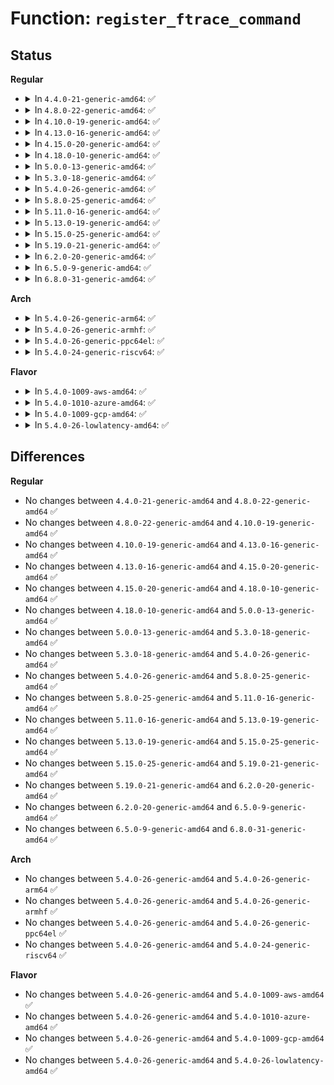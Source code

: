 # Function: <code>register_ftrace_command</code>

## Status
<b>Regular</b>
<ul>
<li>
<details>
<summary>In <code>4.4.0-21-generic-amd64</code>: ✅</summary>

```c
int register_ftrace_command(struct ftrace_func_command * cmd)
```

```json
{
  "name": "register_ftrace_command",
  "collision_type": "Unique Global",
  "inline_type": "No",
  "funcs": [
    {
      "addr": 18446744071595111489,
      "name": "register_ftrace_command",
      "external": true,
      "loc": "kernel/trace/ftrace.c:3936",
      "file": "kernel/trace/ftrace.c",
      "inline": "seen, unknown",
      "caller_inline": [],
      "caller_func": [
        "kernel/trace/ftrace.c:ftrace_mod_cmd_init",
        "kernel/trace/trace.c:trace_init",
        "kernel/trace/trace_functions.c:init_function_trace",
        "kernel/trace/trace_functions.c:init_function_trace",
        "kernel/trace/trace_functions.c:init_function_trace",
        "kernel/trace/trace_functions.c:init_function_trace",
        "kernel/trace/trace_functions.c:init_function_trace",
        "kernel/trace/trace_events.c:trace_event_init",
        "kernel/trace/trace_events.c:trace_event_init"
      ]
    }
  ],
  "symbols": [
    {
      "addr": 18446744071595111489,
      "name": "register_ftrace_command",
      "section": ".init.text",
      "bind": "STB_GLOBAL",
      "size": 115
    }
  ]
}
```
</details>
</li>
<li>
<details>
<summary>In <code>4.8.0-22-generic-amd64</code>: ✅</summary>

```c
int register_ftrace_command(struct ftrace_func_command * cmd)
```

```json
{
  "name": "register_ftrace_command",
  "collision_type": "Unique Global",
  "inline_type": "No",
  "funcs": [
    {
      "addr": 18446744071595280862,
      "name": "register_ftrace_command",
      "external": true,
      "loc": "kernel/trace/ftrace.c:3973",
      "file": "kernel/trace/ftrace.c",
      "inline": "seen, unknown",
      "caller_inline": [],
      "caller_func": [
        "kernel/trace/ftrace.c:ftrace_mod_cmd_init",
        "kernel/trace/trace.c:trace_init",
        "kernel/trace/trace_functions.c:init_function_trace",
        "kernel/trace/trace_functions.c:init_function_trace",
        "kernel/trace/trace_functions.c:init_function_trace",
        "kernel/trace/trace_functions.c:init_function_trace",
        "kernel/trace/trace_functions.c:init_function_trace",
        "kernel/trace/trace_events.c:trace_event_init",
        "kernel/trace/trace_events.c:trace_event_init"
      ]
    }
  ],
  "symbols": [
    {
      "addr": 18446744071595280862,
      "name": "register_ftrace_command",
      "section": ".init.text",
      "bind": "STB_GLOBAL",
      "size": 112
    }
  ]
}
```
</details>
</li>
<li>
<details>
<summary>In <code>4.10.0-19-generic-amd64</code>: ✅</summary>

```c
int register_ftrace_command(struct ftrace_func_command * cmd)
```

```json
{
  "name": "register_ftrace_command",
  "collision_type": "Unique Global",
  "inline_type": "No",
  "funcs": [
    {
      "addr": 18446744071595527420,
      "name": "register_ftrace_command",
      "external": true,
      "loc": "kernel/trace/ftrace.c:4002",
      "file": "kernel/trace/ftrace.c",
      "inline": "seen, unknown",
      "caller_inline": [],
      "caller_func": [
        "kernel/trace/ftrace.c:ftrace_mod_cmd_init",
        "kernel/trace/trace.c:trace_init",
        "kernel/trace/trace_functions.c:init_function_trace",
        "kernel/trace/trace_functions.c:init_function_trace",
        "kernel/trace/trace_functions.c:init_function_trace",
        "kernel/trace/trace_functions.c:init_function_trace",
        "kernel/trace/trace_functions.c:init_function_trace",
        "kernel/trace/trace_events.c:trace_event_init",
        "kernel/trace/trace_events.c:trace_event_init"
      ]
    }
  ],
  "symbols": [
    {
      "addr": 18446744071595527420,
      "name": "register_ftrace_command",
      "section": ".init.text",
      "bind": "STB_GLOBAL",
      "size": 112
    }
  ]
}
```
</details>
</li>
<li>
<details>
<summary>In <code>4.13.0-16-generic-amd64</code>: ✅</summary>

```c
int register_ftrace_command(struct ftrace_func_command * cmd)
```

```json
{
  "name": "register_ftrace_command",
  "collision_type": "Unique Global",
  "inline_type": "No",
  "funcs": [
    {
      "addr": 18446744071596446963,
      "name": "register_ftrace_command",
      "external": true,
      "loc": "kernel/trace/ftrace.c:4610",
      "file": "kernel/trace/ftrace.c",
      "inline": "seen, unknown",
      "caller_inline": [],
      "caller_func": [
        "kernel/trace/ftrace.c:ftrace_mod_cmd_init",
        "kernel/trace/trace.c:early_trace_init",
        "kernel/trace/trace_functions.c:init_function_trace",
        "kernel/trace/trace_functions.c:init_function_trace",
        "kernel/trace/trace_functions.c:init_function_trace",
        "kernel/trace/trace_functions.c:init_function_trace",
        "kernel/trace/trace_functions.c:init_function_trace",
        "kernel/trace/trace_events.c:trace_event_init",
        "kernel/trace/trace_events.c:trace_event_init"
      ]
    }
  ],
  "symbols": [
    {
      "addr": 18446744071596446963,
      "name": "register_ftrace_command",
      "section": ".init.text",
      "bind": "STB_GLOBAL",
      "size": 112
    }
  ]
}
```
</details>
</li>
<li>
<details>
<summary>In <code>4.15.0-20-generic-amd64</code>: ✅</summary>

```c
int register_ftrace_command(struct ftrace_func_command * cmd)
```

```json
{
  "name": "register_ftrace_command",
  "collision_type": "Unique Global",
  "inline_type": "No",
  "funcs": [
    {
      "addr": 18446744071602773299,
      "name": "register_ftrace_command",
      "external": true,
      "loc": "kernel/trace/ftrace.c:4577",
      "file": "kernel/trace/ftrace.c",
      "inline": "seen, unknown",
      "caller_inline": [],
      "caller_func": [
        "kernel/trace/ftrace.c:ftrace_mod_cmd_init",
        "kernel/trace/trace.c:early_trace_init",
        "kernel/trace/trace_functions.c:init_function_trace",
        "kernel/trace/trace_functions.c:init_function_trace",
        "kernel/trace/trace_functions.c:init_function_trace",
        "kernel/trace/trace_functions.c:init_function_trace",
        "kernel/trace/trace_functions.c:init_function_trace",
        "kernel/trace/trace_events.c:trace_event_init",
        "kernel/trace/trace_events.c:trace_event_init"
      ]
    }
  ],
  "symbols": [
    {
      "addr": 18446744071602773299,
      "name": "register_ftrace_command",
      "section": ".init.text",
      "bind": "STB_GLOBAL",
      "size": 112
    }
  ]
}
```
</details>
</li>
<li>
<details>
<summary>In <code>4.18.0-10-generic-amd64</code>: ✅</summary>

```c
int register_ftrace_command(struct ftrace_func_command * cmd)
```

```json
{
  "name": "register_ftrace_command",
  "collision_type": "Unique Global",
  "inline_type": "No",
  "funcs": [
    {
      "addr": 18446744071602947303,
      "name": "register_ftrace_command",
      "external": true,
      "loc": "kernel/trace/ftrace.c:4565",
      "file": "kernel/trace/ftrace.c",
      "inline": "seen, unknown",
      "caller_inline": [],
      "caller_func": [
        "kernel/trace/ftrace.c:ftrace_mod_cmd_init",
        "kernel/trace/trace.c:early_trace_init",
        "kernel/trace/trace_functions.c:init_function_trace",
        "kernel/trace/trace_functions.c:init_function_trace",
        "kernel/trace/trace_functions.c:init_function_trace",
        "kernel/trace/trace_functions.c:init_function_trace",
        "kernel/trace/trace_functions.c:init_function_trace",
        "kernel/trace/trace_events.c:trace_event_init",
        "kernel/trace/trace_events.c:trace_event_init"
      ]
    }
  ],
  "symbols": [
    {
      "addr": 18446744071602947303,
      "name": "register_ftrace_command",
      "section": ".init.text",
      "bind": "STB_GLOBAL",
      "size": 112
    }
  ]
}
```
</details>
</li>
<li>
<details>
<summary>In <code>5.0.0-13-generic-amd64</code>: ✅</summary>

```c
int register_ftrace_command(struct ftrace_func_command * cmd)
```

```json
{
  "name": "register_ftrace_command",
  "collision_type": "Unique Global",
  "inline_type": "No",
  "funcs": [
    {
      "addr": 18446744071604745217,
      "name": "register_ftrace_command",
      "external": true,
      "loc": "kernel/trace/ftrace.c:4524",
      "file": "kernel/trace/ftrace.c",
      "inline": "seen, unknown",
      "caller_inline": [],
      "caller_func": [
        "kernel/trace/ftrace.c:ftrace_mod_cmd_init",
        "kernel/trace/trace.c:early_trace_init",
        "kernel/trace/trace_functions.c:init_function_trace",
        "kernel/trace/trace_functions.c:init_function_trace",
        "kernel/trace/trace_functions.c:init_function_trace",
        "kernel/trace/trace_functions.c:init_function_trace",
        "kernel/trace/trace_functions.c:init_function_trace",
        "kernel/trace/trace_events.c:trace_event_init",
        "kernel/trace/trace_events.c:trace_event_init"
      ]
    }
  ],
  "symbols": [
    {
      "addr": 18446744071604745217,
      "name": "register_ftrace_command",
      "section": ".init.text",
      "bind": "STB_GLOBAL",
      "size": 112
    }
  ]
}
```
</details>
</li>
<li>
<details>
<summary>In <code>5.3.0-18-generic-amd64</code>: ✅</summary>

```c
int register_ftrace_command(struct ftrace_func_command * cmd)
```

```json
{
  "name": "register_ftrace_command",
  "collision_type": "Unique Global",
  "inline_type": "No",
  "funcs": [
    {
      "addr": 18446744071604846947,
      "name": "register_ftrace_command",
      "external": true,
      "loc": "kernel/trace/ftrace.c:4572",
      "file": "kernel/trace/ftrace.c",
      "inline": "seen, unknown",
      "caller_inline": [],
      "caller_func": [
        "kernel/trace/ftrace.c:ftrace_mod_cmd_init",
        "kernel/trace/trace.c:tracer_alloc_buffers",
        "kernel/trace/trace_functions.c:init_function_trace",
        "kernel/trace/trace_functions.c:init_function_trace",
        "kernel/trace/trace_functions.c:init_function_trace",
        "kernel/trace/trace_functions.c:init_function_trace",
        "kernel/trace/trace_functions.c:init_function_trace",
        "kernel/trace/trace_events.c:trace_event_init",
        "kernel/trace/trace_events.c:trace_event_init"
      ]
    }
  ],
  "symbols": [
    {
      "addr": 18446744071604846947,
      "name": "register_ftrace_command",
      "section": ".init.text",
      "bind": "STB_GLOBAL",
      "size": 122
    }
  ]
}
```
</details>
</li>
<li>
<details>
<summary>In <code>5.4.0-26-generic-amd64</code>: ✅</summary>

```c
int register_ftrace_command(struct ftrace_func_command * cmd)
```

```json
{
  "name": "register_ftrace_command",
  "collision_type": "Unique Global",
  "inline_type": "No",
  "funcs": [
    {
      "addr": 18446744071604880953,
      "name": "register_ftrace_command",
      "external": true,
      "loc": "kernel/trace/ftrace.c:4596",
      "file": "kernel/trace/ftrace.c",
      "inline": "seen, unknown",
      "caller_inline": [],
      "caller_func": [
        "kernel/trace/ftrace.c:ftrace_mod_cmd_init",
        "kernel/trace/trace.c:tracer_alloc_buffers",
        "kernel/trace/trace_functions.c:init_function_trace",
        "kernel/trace/trace_functions.c:init_function_trace",
        "kernel/trace/trace_functions.c:init_function_trace",
        "kernel/trace/trace_functions.c:init_function_trace",
        "kernel/trace/trace_functions.c:init_function_trace",
        "kernel/trace/trace_events.c:trace_event_init",
        "kernel/trace/trace_events.c:trace_event_init"
      ]
    }
  ],
  "symbols": [
    {
      "addr": 18446744071604880953,
      "name": "register_ftrace_command",
      "section": ".init.text",
      "bind": "STB_GLOBAL",
      "size": 122
    }
  ]
}
```
</details>
</li>
<li>
<details>
<summary>In <code>5.8.0-25-generic-amd64</code>: ✅</summary>

```c
int register_ftrace_command(struct ftrace_func_command * cmd)
```

```json
{
  "name": "register_ftrace_command",
  "collision_type": "Unique Global",
  "inline_type": "No",
  "funcs": [
    {
      "addr": 18446744071609208886,
      "name": "register_ftrace_command",
      "external": true,
      "loc": "kernel/trace/ftrace.c:4723",
      "file": "kernel/trace/ftrace.c",
      "inline": "seen, unknown",
      "caller_inline": [],
      "caller_func": [
        "kernel/trace/ftrace.c:ftrace_mod_cmd_init"
      ]
    }
  ],
  "symbols": [
    {
      "addr": 18446744071609208886,
      "name": "register_ftrace_command",
      "section": ".init.text",
      "bind": "STB_GLOBAL",
      "size": 122
    }
  ]
}
```
</details>
</li>
<li>
<details>
<summary>In <code>5.11.0-16-generic-amd64</code>: ✅</summary>

```c
int register_ftrace_command(struct ftrace_func_command * cmd)
```

```json
{
  "name": "register_ftrace_command",
  "collision_type": "Unique Global",
  "inline_type": "No",
  "funcs": [
    {
      "addr": 18446744071612275477,
      "name": "register_ftrace_command",
      "external": true,
      "loc": "kernel/trace/ftrace.c:4800",
      "file": "kernel/trace/ftrace.c",
      "inline": "seen, unknown",
      "caller_inline": [],
      "caller_func": [
        "kernel/trace/ftrace.c:ftrace_mod_cmd_init"
      ]
    }
  ],
  "symbols": [
    {
      "addr": 18446744071612275477,
      "name": "register_ftrace_command",
      "section": ".init.text",
      "bind": "STB_GLOBAL",
      "size": 122
    }
  ]
}
```
</details>
</li>
<li>
<details>
<summary>In <code>5.13.0-19-generic-amd64</code>: ✅</summary>

```c
int register_ftrace_command(struct ftrace_func_command * cmd)
```

```json
{
  "name": "register_ftrace_command",
  "collision_type": "Unique Global",
  "inline_type": "No",
  "funcs": [
    {
      "addr": 18446744071614414811,
      "name": "register_ftrace_command",
      "external": true,
      "loc": "kernel/trace/ftrace.c:4800",
      "file": "kernel/trace/ftrace.c",
      "inline": "seen, unknown",
      "caller_inline": [],
      "caller_func": [
        "kernel/trace/ftrace.c:ftrace_mod_cmd_init",
        "kernel/trace/trace_functions.c:init_function_trace",
        "kernel/trace/trace_functions.c:init_function_trace",
        "kernel/trace/trace_functions.c:init_function_trace",
        "kernel/trace/trace_functions.c:init_function_trace",
        "kernel/trace/trace_functions.c:init_function_trace",
        "kernel/trace/trace_events.c:trace_event_init",
        "kernel/trace/trace_events.c:trace_event_init"
      ]
    }
  ],
  "symbols": [
    {
      "addr": 18446744071614414811,
      "name": "register_ftrace_command",
      "section": ".init.text",
      "bind": "STB_GLOBAL",
      "size": 122
    }
  ]
}
```
</details>
</li>
<li>
<details>
<summary>In <code>5.15.0-25-generic-amd64</code>: ✅</summary>

```c
int register_ftrace_command(struct ftrace_func_command * cmd)
```

```json
{
  "name": "register_ftrace_command",
  "collision_type": "Unique Global",
  "inline_type": "No",
  "funcs": [
    {
      "addr": 18446744071615351395,
      "name": "register_ftrace_command",
      "external": true,
      "loc": "kernel/trace/ftrace.c:4800",
      "file": "kernel/trace/ftrace.c",
      "inline": "seen, unknown",
      "caller_inline": [],
      "caller_func": [
        "kernel/trace/ftrace.c:ftrace_mod_cmd_init",
        "kernel/trace/trace_functions.c:init_function_trace",
        "kernel/trace/trace_functions.c:init_function_trace",
        "kernel/trace/trace_functions.c:init_function_trace",
        "kernel/trace/trace_functions.c:init_function_trace",
        "kernel/trace/trace_functions.c:init_function_trace",
        "kernel/trace/trace_events.c:trace_event_init",
        "kernel/trace/trace_events.c:trace_event_init"
      ]
    }
  ],
  "symbols": [
    {
      "addr": 18446744071615351395,
      "name": "register_ftrace_command",
      "section": ".init.text",
      "bind": "STB_GLOBAL",
      "size": 122
    }
  ]
}
```
</details>
</li>
<li>
<details>
<summary>In <code>5.19.0-21-generic-amd64</code>: ✅</summary>

```c
int register_ftrace_command(struct ftrace_func_command * cmd)
```

```json
{
  "name": "register_ftrace_command",
  "collision_type": "Unique Global",
  "inline_type": "No",
  "funcs": [
    {
      "addr": 18446744071617137381,
      "name": "register_ftrace_command",
      "external": true,
      "loc": "kernel/trace/ftrace.c:4944",
      "file": "kernel/trace/ftrace.c",
      "inline": "seen, unknown",
      "caller_inline": [],
      "caller_func": [
        "kernel/trace/ftrace.c:ftrace_mod_cmd_init",
        "kernel/trace/trace_functions.c:init_function_trace",
        "kernel/trace/trace_functions.c:init_function_trace",
        "kernel/trace/trace_functions.c:init_function_trace",
        "kernel/trace/trace_functions.c:init_function_trace",
        "kernel/trace/trace_functions.c:init_function_trace",
        "kernel/trace/trace_events.c:trace_event_init",
        "kernel/trace/trace_events.c:trace_event_init"
      ]
    }
  ],
  "symbols": [
    {
      "addr": 18446744071617137381,
      "name": "register_ftrace_command",
      "section": ".init.text",
      "bind": "STB_GLOBAL",
      "size": 127
    }
  ]
}
```
</details>
</li>
<li>
<details>
<summary>In <code>6.2.0-20-generic-amd64</code>: ✅</summary>

```c
int register_ftrace_command(struct ftrace_func_command * cmd)
```

```json
{
  "name": "register_ftrace_command",
  "collision_type": "Unique Global",
  "inline_type": "No",
  "funcs": [
    {
      "addr": 18446744071627813440,
      "name": "register_ftrace_command",
      "external": true,
      "loc": "kernel/trace/ftrace.c:4965",
      "file": "kernel/trace/ftrace.c",
      "inline": "seen, unknown",
      "caller_inline": [],
      "caller_func": [
        "kernel/trace/ftrace.c:ftrace_mod_cmd_init",
        "kernel/trace/trace_functions.c:init_function_trace",
        "kernel/trace/trace_functions.c:init_function_trace",
        "kernel/trace/trace_functions.c:init_function_trace",
        "kernel/trace/trace_functions.c:init_function_trace",
        "kernel/trace/trace_functions.c:init_function_trace",
        "kernel/trace/trace_events.c:trace_event_init",
        "kernel/trace/trace_events.c:trace_event_init"
      ]
    }
  ],
  "symbols": [
    {
      "addr": 18446744071627813440,
      "name": "register_ftrace_command",
      "section": ".init.text",
      "bind": "STB_GLOBAL",
      "size": 142
    }
  ]
}
```
</details>
</li>
<li>
<details>
<summary>In <code>6.5.0-9-generic-amd64</code>: ✅</summary>

```c
int register_ftrace_command(struct ftrace_func_command * cmd)
```

```json
{
  "name": "register_ftrace_command",
  "collision_type": "Unique Global",
  "inline_type": "No",
  "funcs": [
    {
      "addr": 18446744071619577088,
      "name": "register_ftrace_command",
      "external": true,
      "loc": "kernel/trace/ftrace.c:5120",
      "file": "kernel/trace/ftrace.c",
      "inline": "seen, unknown",
      "caller_inline": [],
      "caller_func": [
        "kernel/trace/ftrace.c:ftrace_mod_cmd_init",
        "kernel/trace/trace_functions.c:init_function_trace",
        "kernel/trace/trace_functions.c:init_function_trace",
        "kernel/trace/trace_functions.c:init_function_trace",
        "kernel/trace/trace_functions.c:init_function_trace",
        "kernel/trace/trace_functions.c:init_function_trace",
        "kernel/trace/trace_events.c:trace_event_init",
        "kernel/trace/trace_events.c:trace_event_init"
      ]
    }
  ],
  "symbols": [
    {
      "addr": 18446744071619577088,
      "name": "register_ftrace_command",
      "section": ".init.text",
      "bind": "STB_GLOBAL",
      "size": 142
    }
  ]
}
```
</details>
</li>
<li>
<details>
<summary>In <code>6.8.0-31-generic-amd64</code>: ✅</summary>

```c
int register_ftrace_command(struct ftrace_func_command * cmd)
```

```json
{
  "name": "register_ftrace_command",
  "collision_type": "Unique Global",
  "inline_type": "No",
  "funcs": [
    {
      "addr": 18446744071621880464,
      "name": "register_ftrace_command",
      "external": true,
      "loc": "kernel/trace/ftrace.c:5086",
      "file": "kernel/trace/ftrace.c",
      "inline": "seen, unknown",
      "caller_inline": [],
      "caller_func": [
        "kernel/trace/ftrace.c:ftrace_mod_cmd_init",
        "kernel/trace/trace_functions.c:init_function_trace",
        "kernel/trace/trace_functions.c:init_function_trace",
        "kernel/trace/trace_functions.c:init_function_trace",
        "kernel/trace/trace_functions.c:init_function_trace",
        "kernel/trace/trace_functions.c:init_function_trace",
        "kernel/trace/trace_events.c:trace_event_init",
        "kernel/trace/trace_events.c:trace_event_init"
      ]
    }
  ],
  "symbols": [
    {
      "addr": 18446744071621880464,
      "name": "register_ftrace_command",
      "section": ".init.text",
      "bind": "STB_GLOBAL",
      "size": 142
    }
  ]
}
```
</details>
</li>
</ul>
<b>Arch</b>
<ul>
<li>
<details>
<summary>In <code>5.4.0-26-generic-arm64</code>: ✅</summary>

```c
int register_ftrace_command(struct ftrace_func_command * cmd)
```

```json
{
  "name": "register_ftrace_command",
  "collision_type": "Unique Global",
  "inline_type": "No",
  "funcs": [
    {
      "addr": 18446603336510918040,
      "name": "register_ftrace_command",
      "external": true,
      "loc": "kernel/trace/ftrace.c:4596",
      "file": "kernel/trace/ftrace.c",
      "inline": "seen, unknown",
      "caller_inline": [],
      "caller_func": [
        "kernel/trace/ftrace.c:ftrace_mod_cmd_init",
        "kernel/trace/trace.c:tracer_alloc_buffers",
        "kernel/trace/trace_functions.c:init_function_trace",
        "kernel/trace/trace_functions.c:init_function_trace",
        "kernel/trace/trace_functions.c:init_function_trace",
        "kernel/trace/trace_functions.c:init_function_trace",
        "kernel/trace/trace_functions.c:init_function_trace",
        "kernel/trace/trace_events.c:trace_event_init",
        "kernel/trace/trace_events.c:trace_event_init"
      ]
    }
  ],
  "symbols": [
    {
      "addr": 18446603336510918040,
      "name": "register_ftrace_command",
      "section": ".init.text",
      "bind": "STB_GLOBAL",
      "size": 148
    }
  ]
}
```
</details>
</li>
<li>
<details>
<summary>In <code>5.4.0-26-generic-armhf</code>: ✅</summary>

```c
int register_ftrace_command(struct ftrace_func_command * cmd)
```

```json
{
  "name": "register_ftrace_command",
  "collision_type": "Unique Global",
  "inline_type": "No",
  "funcs": [
    {
      "addr": 3243406088,
      "name": "register_ftrace_command",
      "external": true,
      "loc": "kernel/trace/ftrace.c:4596",
      "file": "kernel/trace/ftrace.c",
      "inline": "seen, unknown",
      "caller_inline": [],
      "caller_func": [
        "kernel/trace/ftrace.c:ftrace_mod_cmd_init",
        "kernel/trace/trace.c:tracer_alloc_buffers",
        "kernel/trace/trace_functions.c:init_function_trace",
        "kernel/trace/trace_functions.c:init_function_trace",
        "kernel/trace/trace_functions.c:init_function_trace",
        "kernel/trace/trace_functions.c:init_function_trace",
        "kernel/trace/trace_functions.c:init_function_trace",
        "kernel/trace/trace_events.c:trace_event_init",
        "kernel/trace/trace_events.c:trace_event_init"
      ]
    }
  ],
  "symbols": [
    {
      "addr": 3243406088,
      "name": "register_ftrace_command",
      "section": ".init.text",
      "bind": "STB_GLOBAL",
      "size": 128
    }
  ]
}
```
</details>
</li>
<li>
<details>
<summary>In <code>5.4.0-26-generic-ppc64el</code>: ✅</summary>

```c
int register_ftrace_command(struct ftrace_func_command * cmd)
```

```json
{
  "name": "register_ftrace_command",
  "collision_type": "Unique Global",
  "inline_type": "No",
  "funcs": [
    {
      "addr": 13835058055302557636,
      "name": "register_ftrace_command",
      "external": true,
      "loc": "kernel/trace/ftrace.c:4596",
      "file": "kernel/trace/ftrace.c",
      "inline": "seen, unknown",
      "caller_inline": [],
      "caller_func": [
        "kernel/trace/ftrace.c:ftrace_mod_cmd_init",
        "kernel/trace/trace.c:tracer_alloc_buffers",
        "kernel/trace/trace_functions.c:init_function_trace",
        "kernel/trace/trace_functions.c:init_function_trace",
        "kernel/trace/trace_functions.c:init_function_trace",
        "kernel/trace/trace_functions.c:init_function_trace",
        "kernel/trace/trace_functions.c:init_function_trace",
        "kernel/trace/trace_events.c:trace_event_init",
        "kernel/trace/trace_events.c:trace_event_init"
      ]
    }
  ],
  "symbols": [
    {
      "addr": 13835058055302557636,
      "name": "register_ftrace_command",
      "section": ".init.text",
      "bind": "STB_GLOBAL",
      "size": 216
    }
  ]
}
```
</details>
</li>
<li>
<details>
<summary>In <code>5.4.0-24-generic-riscv64</code>: ✅</summary>

```c
int register_ftrace_command(struct ftrace_func_command * cmd)
```

```json
{
  "name": "register_ftrace_command",
  "collision_type": "Unique Global",
  "inline_type": "No",
  "funcs": [
    {
      "addr": 18446743936270652664,
      "name": "register_ftrace_command",
      "external": true,
      "loc": "kernel/trace/ftrace.c:4596",
      "file": "kernel/trace/ftrace.c",
      "inline": "seen, unknown",
      "caller_inline": [],
      "caller_func": [
        "kernel/trace/ftrace.c:ftrace_mod_cmd_init",
        "kernel/trace/trace.c:tracer_alloc_buffers",
        "kernel/trace/trace_functions.c:init_function_trace",
        "kernel/trace/trace_functions.c:init_function_trace",
        "kernel/trace/trace_functions.c:init_function_trace",
        "kernel/trace/trace_functions.c:init_function_trace",
        "kernel/trace/trace_functions.c:init_function_trace",
        "kernel/trace/trace_events.c:trace_event_init",
        "kernel/trace/trace_events.c:trace_event_init"
      ]
    }
  ],
  "symbols": [
    {
      "addr": 18446743936270652664,
      "name": "register_ftrace_command",
      "section": ".init.text",
      "bind": "STB_GLOBAL",
      "size": 142
    }
  ]
}
```
</details>
</li>
</ul>
<b>Flavor</b>
<ul>
<li>
<details>
<summary>In <code>5.4.0-1009-aws-amd64</code>: ✅</summary>

```c
int register_ftrace_command(struct ftrace_func_command * cmd)
```

```json
{
  "name": "register_ftrace_command",
  "collision_type": "Unique Global",
  "inline_type": "No",
  "funcs": [
    {
      "addr": 18446744071604786410,
      "name": "register_ftrace_command",
      "external": true,
      "loc": "kernel/trace/ftrace.c:4596",
      "file": "kernel/trace/ftrace.c",
      "inline": "seen, unknown",
      "caller_inline": [],
      "caller_func": [
        "kernel/trace/ftrace.c:ftrace_mod_cmd_init",
        "kernel/trace/trace.c:tracer_alloc_buffers",
        "kernel/trace/trace_functions.c:init_function_trace",
        "kernel/trace/trace_functions.c:init_function_trace",
        "kernel/trace/trace_functions.c:init_function_trace",
        "kernel/trace/trace_functions.c:init_function_trace",
        "kernel/trace/trace_functions.c:init_function_trace",
        "kernel/trace/trace_events.c:trace_event_init",
        "kernel/trace/trace_events.c:trace_event_init"
      ]
    }
  ],
  "symbols": [
    {
      "addr": 18446744071604786410,
      "name": "register_ftrace_command",
      "section": ".init.text",
      "bind": "STB_GLOBAL",
      "size": 122
    }
  ]
}
```
</details>
</li>
<li>
<details>
<summary>In <code>5.4.0-1010-azure-amd64</code>: ✅</summary>

```c
int register_ftrace_command(struct ftrace_func_command * cmd)
```

```json
{
  "name": "register_ftrace_command",
  "collision_type": "Unique Global",
  "inline_type": "No",
  "funcs": [
    {
      "addr": 18446744071604755353,
      "name": "register_ftrace_command",
      "external": true,
      "loc": "kernel/trace/ftrace.c:4596",
      "file": "kernel/trace/ftrace.c",
      "inline": "seen, unknown",
      "caller_inline": [],
      "caller_func": [
        "kernel/trace/ftrace.c:ftrace_mod_cmd_init",
        "kernel/trace/trace.c:tracer_alloc_buffers",
        "kernel/trace/trace_functions.c:init_function_trace",
        "kernel/trace/trace_functions.c:init_function_trace",
        "kernel/trace/trace_functions.c:init_function_trace",
        "kernel/trace/trace_functions.c:init_function_trace",
        "kernel/trace/trace_functions.c:init_function_trace",
        "kernel/trace/trace_events.c:trace_event_init",
        "kernel/trace/trace_events.c:trace_event_init"
      ]
    }
  ],
  "symbols": [
    {
      "addr": 18446744071604755353,
      "name": "register_ftrace_command",
      "section": ".init.text",
      "bind": "STB_GLOBAL",
      "size": 122
    }
  ]
}
```
</details>
</li>
<li>
<details>
<summary>In <code>5.4.0-1009-gcp-amd64</code>: ✅</summary>

```c
int register_ftrace_command(struct ftrace_func_command * cmd)
```

```json
{
  "name": "register_ftrace_command",
  "collision_type": "Unique Global",
  "inline_type": "No",
  "funcs": [
    {
      "addr": 18446744071604863597,
      "name": "register_ftrace_command",
      "external": true,
      "loc": "kernel/trace/ftrace.c:4596",
      "file": "kernel/trace/ftrace.c",
      "inline": "seen, unknown",
      "caller_inline": [],
      "caller_func": [
        "kernel/trace/ftrace.c:ftrace_mod_cmd_init",
        "kernel/trace/trace.c:tracer_alloc_buffers",
        "kernel/trace/trace_functions.c:init_function_trace",
        "kernel/trace/trace_functions.c:init_function_trace",
        "kernel/trace/trace_functions.c:init_function_trace",
        "kernel/trace/trace_functions.c:init_function_trace",
        "kernel/trace/trace_functions.c:init_function_trace",
        "kernel/trace/trace_events.c:trace_event_init",
        "kernel/trace/trace_events.c:trace_event_init"
      ]
    }
  ],
  "symbols": [
    {
      "addr": 18446744071604863597,
      "name": "register_ftrace_command",
      "section": ".init.text",
      "bind": "STB_GLOBAL",
      "size": 122
    }
  ]
}
```
</details>
</li>
<li>
<details>
<summary>In <code>5.4.0-26-lowlatency-amd64</code>: ✅</summary>

```c
int register_ftrace_command(struct ftrace_func_command * cmd)
```

```json
{
  "name": "register_ftrace_command",
  "collision_type": "Unique Global",
  "inline_type": "No",
  "funcs": [
    {
      "addr": 18446744071604885134,
      "name": "register_ftrace_command",
      "external": true,
      "loc": "kernel/trace/ftrace.c:4596",
      "file": "kernel/trace/ftrace.c",
      "inline": "seen, unknown",
      "caller_inline": [],
      "caller_func": [
        "kernel/trace/ftrace.c:ftrace_mod_cmd_init",
        "kernel/trace/trace.c:tracer_alloc_buffers",
        "kernel/trace/trace_functions.c:init_function_trace",
        "kernel/trace/trace_functions.c:init_function_trace",
        "kernel/trace/trace_functions.c:init_function_trace",
        "kernel/trace/trace_functions.c:init_function_trace",
        "kernel/trace/trace_functions.c:init_function_trace",
        "kernel/trace/trace_events.c:trace_event_init",
        "kernel/trace/trace_events.c:trace_event_init"
      ]
    }
  ],
  "symbols": [
    {
      "addr": 18446744071604885134,
      "name": "register_ftrace_command",
      "section": ".init.text",
      "bind": "STB_GLOBAL",
      "size": 122
    }
  ]
}
```
</details>
</li>
</ul>

## Differences
<b>Regular</b>
<ul>
<li>
No changes between <code>4.4.0-21-generic-amd64</code> and <code>4.8.0-22-generic-amd64</code> ✅
</li>
<li>
No changes between <code>4.8.0-22-generic-amd64</code> and <code>4.10.0-19-generic-amd64</code> ✅
</li>
<li>
No changes between <code>4.10.0-19-generic-amd64</code> and <code>4.13.0-16-generic-amd64</code> ✅
</li>
<li>
No changes between <code>4.13.0-16-generic-amd64</code> and <code>4.15.0-20-generic-amd64</code> ✅
</li>
<li>
No changes between <code>4.15.0-20-generic-amd64</code> and <code>4.18.0-10-generic-amd64</code> ✅
</li>
<li>
No changes between <code>4.18.0-10-generic-amd64</code> and <code>5.0.0-13-generic-amd64</code> ✅
</li>
<li>
No changes between <code>5.0.0-13-generic-amd64</code> and <code>5.3.0-18-generic-amd64</code> ✅
</li>
<li>
No changes between <code>5.3.0-18-generic-amd64</code> and <code>5.4.0-26-generic-amd64</code> ✅
</li>
<li>
No changes between <code>5.4.0-26-generic-amd64</code> and <code>5.8.0-25-generic-amd64</code> ✅
</li>
<li>
No changes between <code>5.8.0-25-generic-amd64</code> and <code>5.11.0-16-generic-amd64</code> ✅
</li>
<li>
No changes between <code>5.11.0-16-generic-amd64</code> and <code>5.13.0-19-generic-amd64</code> ✅
</li>
<li>
No changes between <code>5.13.0-19-generic-amd64</code> and <code>5.15.0-25-generic-amd64</code> ✅
</li>
<li>
No changes between <code>5.15.0-25-generic-amd64</code> and <code>5.19.0-21-generic-amd64</code> ✅
</li>
<li>
No changes between <code>5.19.0-21-generic-amd64</code> and <code>6.2.0-20-generic-amd64</code> ✅
</li>
<li>
No changes between <code>6.2.0-20-generic-amd64</code> and <code>6.5.0-9-generic-amd64</code> ✅
</li>
<li>
No changes between <code>6.5.0-9-generic-amd64</code> and <code>6.8.0-31-generic-amd64</code> ✅
</li>
</ul>
<b>Arch</b>
<ul>
<li>
No changes between <code>5.4.0-26-generic-amd64</code> and <code>5.4.0-26-generic-arm64</code> ✅
</li>
<li>
No changes between <code>5.4.0-26-generic-amd64</code> and <code>5.4.0-26-generic-armhf</code> ✅
</li>
<li>
No changes between <code>5.4.0-26-generic-amd64</code> and <code>5.4.0-26-generic-ppc64el</code> ✅
</li>
<li>
No changes between <code>5.4.0-26-generic-amd64</code> and <code>5.4.0-24-generic-riscv64</code> ✅
</li>
</ul>
<b>Flavor</b>
<ul>
<li>
No changes between <code>5.4.0-26-generic-amd64</code> and <code>5.4.0-1009-aws-amd64</code> ✅
</li>
<li>
No changes between <code>5.4.0-26-generic-amd64</code> and <code>5.4.0-1010-azure-amd64</code> ✅
</li>
<li>
No changes between <code>5.4.0-26-generic-amd64</code> and <code>5.4.0-1009-gcp-amd64</code> ✅
</li>
<li>
No changes between <code>5.4.0-26-generic-amd64</code> and <code>5.4.0-26-lowlatency-amd64</code> ✅
</li>
</ul>
